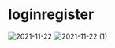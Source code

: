 # loginregister

![2021-11-22](https://user-images.githubusercontent.com/50957556/142885112-cad9ae56-4a4d-4326-a313-45b1c9d89845.png)
![2021-11-22 (1)](https://user-images.githubusercontent.com/50957556/142885232-3652bea9-2314-4a6d-923f-4ad31b04aaa4.png)

